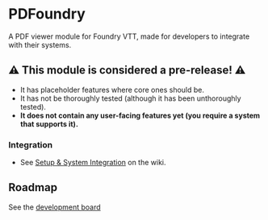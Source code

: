 # PDFoundry
A PDF viewer module for Foundry VTT, made for developers to integrate with their systems.

## :warning: This module is considered a pre-release! :warning:
- It has placeholder features where core ones should be.
- It has not be thoroughly tested (although it has been unthoroughly tested).
- **It does not contain any user-facing features yet (you require a system that supports it).**

### Integration
- See [Setup & System Integration](https://github.com/Djphoenix719/PDFoundry/wiki/Setup-&-System-Integration) on the wiki.

## Roadmap
See the [development board](https://github.com/Djphoenix719/PDFoundry/projects/1#card-40833364)
